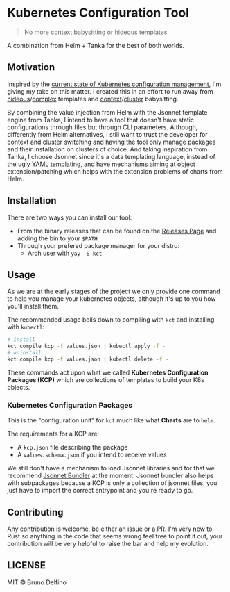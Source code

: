 # Kubernetes Configuration Tool

> No more context babysitting or hideous templates

A combination from Helm + Tanka for the best of both worlds.

## Motivation

Inspired by the [current state of Kubernetes configuration management](https://blog.argoproj.io/the-state-of-kubernetes-configuration-management-d8b06c1205), I'm giving my take on this matter. I created this in an effort to run away from [hideous](https://helm.sh/)/[complex](https://kapitan.dev/) templates and [context](https://qbec.io/)/[cluster](https://tanka.dev/) babysitting.

By combining the value injection from Helm with the Jsonnet template engine from Tanka, I intend to have a tool that doesn't have static configurations through files but through CLI parameters. Although, differently from Helm alternatives, I still want to trust the developer for context and cluster switching and having the tool only manage packages and their installation on clusters of choice. And taking inspiration from Tanka, I choose Jsonnet since it's a data templating language, instead of the [ugly YAML templating](http://leebriggs.co.uk/blog/2019/02/07/why-are-we-templating-yaml.html), and have mechanisms aiming at object extension/patching which helps with the extension problems of charts from Helm.

## Installation

There are two ways you can install our tool:

- From the binary releases that can be found on the [Releases Page](https://github.com/bruno-delfino1995/kct/releases) and adding the bin to your `$PATH`
- Through your prefered package manager for your distro:
  - Arch user with `yay -S kct`

## Usage

As we are at the early stages of the project we only provide one command to help you manage your kubernetes objects, although it's up to you how you'll install them.

The recommended usage boils down to compiling with `kct` and installing with `kubectl`:

``` bash
# install
kct compile kcp -f values.json | kubectl apply -f -
# uninstall
kct compile kcp -f values.json | kubectl delete -f -
```

These commands act upon what we called __Kubernetes Configuration Packages (KCP)__ which are collections of templates to build your K8s objects.

### Kubernetes Configuration Packages

This is the "configuration unit" for `kct` much like what __Charts__ are to `helm`.

The requirements for a KCP are:

- A `kcp.json` file describing the package
- A `values.schema.json` if you intend to receive values

We still don't have a mechanism to load Jsonnet libraries and for that we recommend [Jsonnet Bundler](https://github.com/jsonnet-bundler/jsonnet-bundler) at the moment. Jsonnet bundler also helps with subpackages because a KCP is only a collection of jsonnet files, you just have to import the correct entrypoint and you're ready to go.

## Contributing

Any contribution is welcome, be either an issue or a PR. I'm very new to Rust so anything in the code that seems wrong feel free to point it out, your contribution will be very helpful to raise the bar and help my evolution.

## LICENSE

MIT © Bruno Delfino
